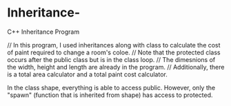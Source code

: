 # Inheritance-
C++ Inheritance Program 

// In this program, I used inheritances along with class to calculate the cost of paint required to change a room's coloe.
// Note that the protected class occurs after the public class but is in the class loop.
// The dimesnions of the width, height and length are already in the program.
// Additionally, there is a total area calculator and a total paint cost calculator. 


In the class shape, everything is able to access public. 
However, only the "spawn" (function that is inherited from shape) has access to protected. 

